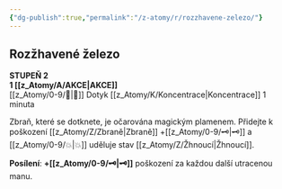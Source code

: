 ```yaml
---
{"dg-publish":true,"permalink":"/z-atomy/r/rozzhavene-zelezo/"}
---
```


## Rozžhavené železo
**STUPEŇ 2**  
**1 [[z_Atomy/A/AKCE\|AKCE]]**  
[[z_Atomy/0-9/🫱\|🫱]] Dotyk
[[z_Atomy/K/Koncentrace\|Koncentrace]] 1 minuta

Zbraň, které se dotknete, je očarována magickým plamenem.
Přidejte k poškození [[z_Atomy/Z/Zbraně\|Zbraně]] +[[z_Atomy/0-9/🗝\|🗝]] a [[z_Atomy/0-9/💥\|💥]] uděluje stav [[z_Atomy/Z/Žhnoucí\|Žhnoucí]].

**Posílení**: **+[[z_Atomy/0-9/🗝\|🗝]]** poškození za každou další utracenou manu.